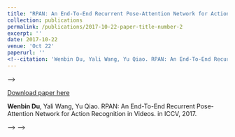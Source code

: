 ```yaml
---
title: "RPAN: An End-To-End Recurrent Pose-Attention Network for Action Recognition in Videos"
collection: publications
permalink: /publications/2017-10-22-paper-title-number-2
excerpt: ''
date: 2017-10-22
venue: 'Oct 22'
paperurl: ''
<!--citation: 'Wenbin Du, Yali Wang, Yu Qiao. RPAN: An End-To-End Recurrent Pose-Attention Network for Action Recognition in Videos. in ICCV, 2017.'-->
---
```

<!--title: "ttt Recurrent Spatial-Temporal Attention Network for Action Recognition in Videos"-->
<!--collection: publications-->
<!--permalink: /publications/2017-10-22-paper-title-number-2-->
<!--<!--permalink: /publications/2017-09-18-paper-title-number-1-->-->
<!--excerpt: ''-->
<!--date: 2017-09-18-->
<!--venue: 'Sep 18'-->
<!--paperurl: ''-->
<!------->
[Download paper here](http://lanlianhuaer.github.io/files/Du_RPAN.pdf)

**Wenbin Du**, Yali Wang, Yu Qiao. RPAN: An End-To-End Recurrent Pose-Attention Network for Action Recognition in Videos. in ICCV, 2017.

<!------->

<!--<!--citation: 'Wenbin Du, Yali Wang, Yu Qiao. Recurrent Spatial-Temporal Attention Network for Action Recognition in Videos, in TIP 2017.-->-->
<!------->

<!--<!--[Download paper here](http://lanlianhuaer.github.io/files/Du_RPAN.pdf)-->-->

<!--**Wenbin Du**, Yali Wang, Yu Qiao. Recurrent Spatial-Temporal Attention Network for Action Recognition in Videos, in TIP 2017.(accept with  mandatory minor revisions)-->